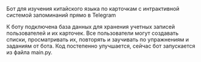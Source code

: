 Бот для изучения китайского языка по карточкам с интрактивной системой запоминаний прямо в Telegram

К боту подключена база данных для хранения учетных записей пользователей и их карточек. Все пользователи могут создавать списки, просматривать их, повторять и заучивать по упражнениям и заданиям от бота. Код постепенно улучшается, сейчас бот запускается из файла main.py.
